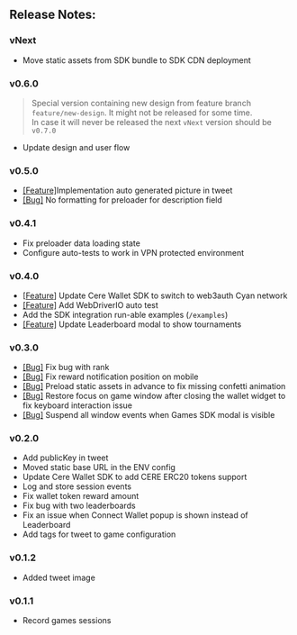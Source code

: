 ## Release Notes:

### vNext

- Move static assets from SDK bundle to SDK CDN deployment

### v0.6.0

> Special version containing new design from feature branch `feature/new-design`. It might not be released for some time.  
> In case it will never be released the next `vNext` version should be `v0.7.0`

- Update design and user flow

### v0.5.0

- [[Feature]](https://www.notion.so/cere/Gaming-API-Implement-link-shortener-for-Twitter-message-3dd6bfdd26004bac8e18e4d25c64fc1d?pvs=4)Implementation auto generated picture in tweet
- [[Bug]](https://www.notion.so/cere/No-formatting-for-preloader-for-description-field-40f7606a24db4290ace7ba78d859f140?pvs=4) No formatting for preloader for description field

### v0.4.1

- Fix preloader data loading state
- Configure auto-tests to work in VPN protected environment

### v0.4.0

- [[Feature](https://www.notion.so/cere/Cere-Wallet-Achieve-99-new-users-login-success-rate-in-Cere-Wallet-20610fe9e8564934b544a28aee4dacb9?pvs=4)] Update Cere Wallet SDK to switch to web3auth Cyan network
- [[Feature]](https://www.notion.so/cere/UI-tests-for-Wallet-Client-and-Games-49a07b7b50114f49bd4c012c6e6220f5?pvs=4) Add WebDriverIO auto test
- Add the SDK integration run-able examples (`/examples`)
- [[Feature]](https://www.notion.so/cere/Update-Leaderboard-modal-to-show-tournaments-65b3a7f4d8d848a384d36618e01b338c?pvs=4) Update Leaderboard modal to show tournaments

### v0.3.0

- [[Bug]](https://www.notion.so/cere/If-a-player-took-20th-place-or-higher-then-21st-place-has-a-gift-icon-5bb7e12a9e4544a29f21bc607b3df324?pvs=4) Fix bug with rank
- [[Bug]](https://www.notion.so/cere/A-rewarding-pop-up-appears-on-the-top-and-moves-the-layout-11a377734b264549aa70b75bab664333?pvs=4) Fix reward notification position on mobile
- [[Bug]](https://www.notion.so/cere/Confetti-animation-on-Congratulations-screen-does-not-always-work-the-first-time-f88c1b30b9074077b70bd400f6e46a96?pvs=4) Preload static assets in advance to fix missing confetti animation
- [[Bug]](https://www.notion.so/cere/After-interacting-with-Wallet-button-the-control-arrows-become-inactive-b4f58387f306481ead213af8cc7af364?pvs=4) Restore focus on game window after closing the wallet widget to fix keyboard interaction issue
- [[Bug]](https://www.notion.so/cere/By-clicking-on-Top-button-on-Leaderboard-user-can-paused-and-resumed-the-game-6c11c983f6bd47d98b7c8d476df26167?pvs=4) Suspend all window events when Games SDK modal is visible

### v0.2.0

- Add publicKey in tweet
- Moved static base URL in the ENV config
- Update Cere Wallet SDK to add CERE ERC20 tokens support
- Log and store session events
- Fix wallet token reward amount
- Fix bug with two leaderboards
- Fix an issue when Connect Wallet popup is shown instead of Leaderboard
- Add tags for tweet to game configuration

### v0.1.2

- Added tweet image

### v0.1.1

- Record games sessions
